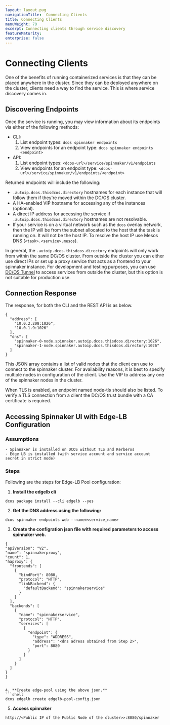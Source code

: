 ```yaml
---
layout: layout.pug
navigationTitle:  Connecting Clients
title: Connecting Clients
menuWeight: 70
excerpt: Connecting clients through service discovery
featureMaturity:
enterprise: false
---
```


# Connecting Clients
One of the benefits of running containerized services is that they can be placed anywhere in the cluster. Since they can be deployed anywhere on the cluster, clients need a way to find the service. This is where service discovery comes in.


## Discovering Endpoints

Once the service is running, you may view information about its endpoints via either of the following methods:
- CLI:
  1. List endpoint types: `dcos spinnaker endpoints`
  2. View endpoints for an endpoint type: `dcos spinnaker endpoints <endpoint>`
- API:
  1. List endpoint types: `<dcos-url>/service/spinnaker/v1/endpoints`
  2. View endpoints for an endpoint type: `<dcos-url>/service/spinnaker/v1/endpoints/<endpoint>`

Returned endpoints will include the following:
- `.autoip.dcos.thisdcos.directory` hostnames for each instance that will follow them if they're moved within the DC/OS cluster.
- A HA-enabled VIP hostname for accessing any of the instances (optional).
- A direct IP address for accessing the service if `.autoip.dcos.thisdcos.directory` hostnames are not resolvable.
- If your service is on a virtual network such as the `dcos` overlay network, then the IP will be from the subnet allocated to the host that the task is running on. It will not be the host IP. To resolve the host IP use Mesos DNS (`<task>.<service>.mesos`).

In general, the `.autoip.dcos.thisdcos.directory` endpoints will only work from within the same DC/OS cluster. From outside the cluster you can either use direct IPs or set up a proxy service that acts as a frontend to your spinnaker instance. For development and testing purposes, you can use [DC/OS Tunnel](https://docs.mesosphere.com/1.10/administering-clusters/sshcluster/) to access services from outside the cluster, but this option is not suitable for production use.


## Connection Response

The response, for both the CLI and the REST API is as below.

```shell
{
  "address": [
    "10.0.2.208:1026",
    "10.0.1.9:1026"
  ],
  "dns": [
    "spinnaker-0-node.spinnaker.autoip.dcos.thisdcos.directory:1026",
    "spinnaker-1-node.spinnaker.autoip.dcos.thisdcos.directory:1026"
  ]
}
```

This JSON array contains a list of valid nodes that the client can use to connect to the spinnaker cluster. For availability reasons, it is best to specify multiple nodes in configuration of the client. Use the VIP to address any one of the spinnaker nodes in the cluster.

When TLS is enabled, an endpoint named node-tls should also be listed. To verify a TLS connection from a client the DC/OS trust bundle with a CA certificate is required.

## Accessing Spinnaker UI with Edge-LB Configuration

### Assumptions
    - Spinnaker is installed on DCOS without TLS and Kerberos
    - Edge LB is installed (with service account and service account secret in strict mode)

### Steps

Following are the steps for Edge-LB Pool configuration:

  1. **Install the edgelb cli**
  ```shell
  dcos package install --cli edgelb --yes
  ```
  2. **Get the DNS address using the following:**
  ```shell
  dcos spinnaker endpoints web --name=<service_name>
  ```  
  3. **Create the configration json file with required parameters to access spinnaker web.**


  ```shell
{
  "apiVersion": "V2",
  "name": "spinnakerproxy",
  "count": 1,
  "haproxy": {
    "frontends": [
      {
        "bindPort": 8080,
        "protocol": "HTTP",
        "linkBackend": {
          "defaultBackend": "spinnakerservice"
        }
      }
    ],
    "backends": [
      {
        "name": "spinnakerservice",
        "protocol": "HTTP",
        "services": [
          {
            "endpoint": {
              "type": "ADDRESS",
              "address": "<dns adress obtained from Step 2>",
              "port": 8080
            }
          }
        ]
      }
    ]
  }
}
  ```


  ```

  4. **Create edge-pool using the above json.**
  ```shell
  dcos edgelb create edgelb-pool-config.json
  ```    
  5. **Access spinnaker**
  ```shell
  http://<Public IP of the Public Node of the cluster>>:8080/spinnaker
  ```      
